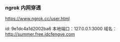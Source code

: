 
### ngrok 内网穿透

https://www.ngrok.cc/user.html

id: 9e1dc4a1d2002ba6
本地端口：127.0.0.1:3000
域名：http://summer.free.idcfengye.com